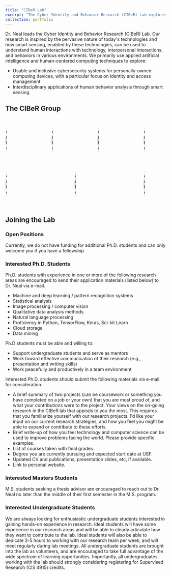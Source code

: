 ```yaml
---
title: "CIBeR Lab"
excerpt: "The Cyber Identity and Behavior Research (CIBeR) Lab explores inclusivity in cybersecurity systems, biometrics, and behavior recognition in interdisciplinary applications.<br/><img src='../images/Ciber-horizontal.png'>"
collection: portfolio
---
```


Dr. Neal leads the Cyber Identity and Behavior Research (CIBeR) Lab. Our research is inspired by the pervasive nature of today's technologies and how smart sensing, enabled by these technologies, can be used to understand human interactions with technology, interpersonal interactions, and behaviors in various environments. We primarily use applied artificial intelligence and human-centered computing techniques to explore:

- Usable and inclusive cybersecurity systems for personally-owned computing devices, with a particular focus on identity and access management
- Interdisciplinary applications of human behavior analysis through smart sensing

## The CIBeR Group
<div style="display: flex; justify-content: space-between;">
    <img src="../../images/hoorad.jpeg" alt="Member 1" width="10%" style="margin-right: 20px; border-radius: 50%;"/>
    <img src="../../images/meghna.jpg" alt="Member 2" width="10%" style="margin-right: 20px; border-radius: 50%;"/>
    <img src="../../images/sayde.png" alt="Member 3" width="10%" style="margin-right: 20px; border-radius: 50%;"/>
    <img src="../../images/wilson.jpeg" alt="Member 4" width="10%" style="margin-right: 20px; border-radius: 50%;"/>
</div>

<div style="display: flex; justify-content: space-between;">
    <img src="../../parush.jpg" alt="Member 5" width="10%" style="margin-right: 20px; border-radius: 50%;"/>
    <img src="../../mohamed.jpeg" alt="Member 6" width="10%" style="margin-right: 20px; border-radius: 50%;"/>
    <img src="../../georgia.jpg" alt="Member 7" width="10%" style="margin-right: 20px; border-radius: 50%;"/>
    <!--<img src="path_to_image8.jpg" alt="Member 8" width="200"/>-->
</div>

## Joining the Lab

### Open Positions
Currently, we do not have funding for additional Ph.D. students and can only welcome you if you have a fellowship.

### Interested Ph.D. Students
Ph.D. students with experience in one or more of the following research areas are encouraged to send their application materials (listed below) to Dr. Neal via e-mail.

- Machine and deep learning / pattern recognition systems
- Statistical analysis
- Image processing / computer vision
- Qualitative data analysis methods
- Natural language processing
- Proficiency in Python, TensorFlow, Keras, Sci-kit Learn
- Cloud storage
- Data mining

Ph.D students must be able and willing to:
- Support undergraduate students and serve as mentors
- Work toward effective communication of their research (e.g., presentation and writing skills)
- Work peacefully and productively in a team environment
  
Interested Ph.D. students should submit the following materials via e-mail for consideration.
- A brief summary of two projects (can be coursework or something you have completed on a job or your own) that you are most proud of, and what your contributions were to the project.
Your views on the on-going research in the CIBeR lab that appeals to you the most. This requires that you familiarize yourself with our research projects. I'd like your input on our current research strategies, and how you feel you might be able to expand or contribute to these efforts.
- Brief write-up of how you feel technology and computer science can be used to improve problems facing the world. Please provide specific examples.
- List of courses taken with final grades.
- Degree you are currently pursuing and expected start date at USF.
- Updated CV and publications, presentation slides, etc, if available.
- Link to personal website.

### Interested Masters Students
M.S. students seeking a thesis advisor are encouraged to reach out to Dr. Neal no later than the middle of their first semester in the M.S. program.
  
### Interested Undergraduate Students
We are always looking for enthusiastic undergraduate students interested in gaining hands-on experience in research. Ideal students will have some experience in our research areas and will be able to clearly articulate how they want to contribute to the lab. Ideal students will also be able to dedicate 3-5 hours to working with our research team per week, and will meet regularly during lab meetings. All undergraduate students are brought into the lab as volunteers, and are encouraged to take full advantage of the wide spectrum of learning opportunities. Importantly, all undergraduates working with the lab should strongly considering registering for Supervised Research (CIS 4915) credits.

